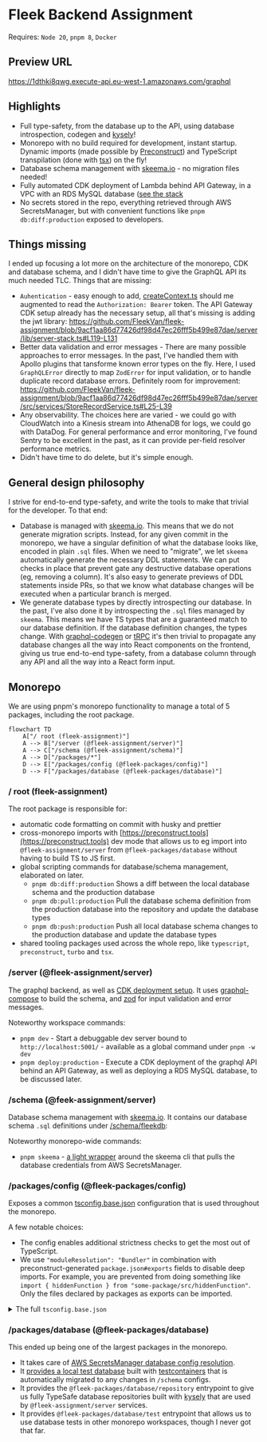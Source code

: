 # Fleek Backend Assignment

Requires: `Node 20`, `pnpm 8`, `Docker`

## Preview URL

https://1dthki8qwg.execute-api.eu-west-1.amazonaws.com/graphql

## Highlights

- Full type-safety, from the database up to the API, using database introspection, codegen and [kysely](https://kysely.dev/)!
- Monorepo with no build required for development, instant startup.
  Dynamic imports (made possible by [Preconstruct](https://preconstruct.tools/)) and TypeScript transpilation (done with [tsx](https://github.com/privatenumber/tsx)) on the fly!
- Database schema management with [skeema.io](https://skeema.io) - no migration files needed!
- Fully automated CDK deployment of Lambda behind API Gateway, in a VPC with an RDS MySQL database ([see the stack](/server/lib/server-stack.ts)
- No secrets stored in the repo, everything retrieved through AWS SecretsManager, but with convenient functions like `pnpm db:diff:production` exposed to developers.

## Things missing

I ended up focusing a lot more on the architecture of the monorepo, CDK and database schema, and I didn't have time to give the GraphQL API its much needed TLC. Things that are missing:

- `Auhentication` - easy enough to add, [createContext.ts](/server/src/graphql/createContext.ts) should me augmented to read the `Authorization: Bearer` token. The API Gateway CDK setup already has the necessary setup, all that's missing is adding the jwt library: https://github.com/FleekVan/fleek-assignment/blob/9acf1aa86d77426df98d47ec26fff5b499e87dae/server/lib/server-stack.ts#L119-L131
- Better data validation and error messages - There are many possible approaches to error messages. In the past, I've handled them with Apollo plugins that tansforme known error types on the fly. Here, I used `GraphQLError` directly to map `ZodError` for input validation, or to handle duplicate record database errors. Definitely room for improvement:
  https://github.com/FleekVan/fleek-assignment/blob/9acf1aa86d77426df98d47ec26fff5b499e87dae/server/src/services/StoreRecordService.ts#L25-L39
- Any observability. The choices here are varied - we could go with CloudWatch into a Kinesis stream into AthenaDB for logs, we could go with DataDog. For general performance and error monitoring, I've found Sentry to be excellent in the past, as it can provide per-field resolver performance metrics.
- Didn't have time to do delete, but it's simple enough.

## General design philosophy

I strive for end-to-end type-safety, and write the tools to make that trivial for the developer. To that end:

- Database is managed with [skeema.io](https://skeema.io). This means that we do not generate migration scripts. Instead, for any given commit in the monorepo, we have a singular definition of what the database looks like, encoded in plain `.sql` files. When we need to "migrate", we let `skeema` automatically generate the necessary DDL statements. We can put checks in place that prevent gate any destructive database operations (eg, removing a column). It's also easy to generate previews of DDL statements inside PRs, so that we know what database changes will be executed when a particular branch is merged.
- We generate database types by directly introspecting our database. In the past, I've also done it by introspecting the `.sql` files managed by `skeema`. This means we have TS types that are a guaranteed match to our database definition. If the database definition changes, the types change. With [graphql-codegen](https://the-guild.dev/graphql/codegen) or [tRPC](https://trpc.io/) it's then trivial to propagate any database changes all the way into React components on the frontend, giving us true end-to-end type-safety, from a database column through any API and all the way into a React form input.

## Monorepo

We are using pnpm's monorepo functionality to manage a total of 5 packages, including the root package.

```mermaid
flowchart TD
    A["/ root (fleek-assignment)"]
    A --> B["/server (@fleek-assignment/server)"]
    A --> C["/schema (@fleek-assignment/schema)"]
    A --> D["/packages/*"]
    D --> E["/packages/config (@fleek-packages/config)"]
    D --> F["/packages/database (@fleek-packages/database)"]
```

### / root (fleek-assignment)

The root package is responsible for:

- automatic code formatting on commit with husky and prettier
- cross-monorepo imports with [https://preconstruct.tools](https://preconstruct.tools) dev mode that allows us to eg import into `@fleek-assignment/server` from `@fleek-packages/database` without having to build TS to JS first.
- global scripting commands for database/schema management, elaborated on later.
  - `pnpm db:diff:production` Shows a diff between the local database schema and the production database
  - `pnpm db:pull:production` Pull the database schema definition from the production database into the repository and update the database types
  - `pnpm db:push:production` Push all local database schema changes to the production database and update the database types
- shared tooling packages used across the whole repo, like `typescript`, `preconstruct`, `turbo` and `tsx`.

### /server (@fleek-assignment/server)

The graphql backend, as well as [CDK deployment setup](/server/lib/server-stack.ts).
It uses [graphql-compose](https://graphql-compose.github.io/) to build the schema, and [zod](https://zod.dev/) for input validation and error messages.

Noteworthy workspace commands:

- `pnpm dev` - Start a debuggable dev server bound to `http://localhost:5001/` - available as a global command under `pnpm -w dev`
- `pnpm deploy:production` - Execute a CDK deployment of the graphql API behind an API Gateway, as well as deploying a RDS MySQL database, to be discussed later.

### /schema (@feek-assignment/server)

Database schema management with [skeema.io](https://skeema.io). It contains our database schema `.sql` definitions under [/schema/fleekdb](/schema/fleekdb):

Noteworthy monorepo-wide commands:

- `pnpm skeema` - [a light wrapper](/schema/skeema) around the skeema cli that pulls the database credentials from AWS SecretsManager.

### /packages/config (@fleek-packages/config)

Exposes a common [tsconfig.base.json](/packages/config/tsconfig.base.json) configuration that is used throughout the monorepo.

A few notable choices:

- The config enables additional strictness checks to get the most out of TypeScript.
- We use `"moduleResolution": "Bundler"` in combination with preconstruct-generated `package.json#exports` fields to disable deep imports. For example, you are prevented from doing something like `import { hiddenFunction } from "some-package/src/hiddenFunction"`. Only the files declared by packages as exports can be imported.

<details>
<summary>The full <code>tsconfig.base.json</code></summary>
https://github.com/FleekVan/fleek-assignment/blob/9acf1aa86d77426df98d47ec26fff5b499e87dae/packages/config/tsconfig.base.json#L1-L32
</details>

### /packages/database (@fleek-packages/database)

This ended up being one of the largest packages in the monorepo.

- It takes care of [AWS SecretsManager database config resolution](/packages/database/src/utils/getDatabaseConfig.ts).
- It [provides a local test database](/packages/database/jest.globalSetup.ts) built with [testcontainers](https://github.com/testcontainers/testcontainers-node) that is automatically migrated to any changes in `/schema` configs.
- It provides the `@fleek-packages/database/repository` entrypoint to give us fully TypeSafe database repositories built with [kysely](https://kysely.dev/) that are used by `@fleek-assignment/server` services.
- It provides `@fleek-packages/database/test` entrypoint that allows us to use database tests in other monorepo workspaces, though I never got that far.
